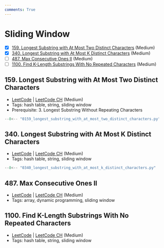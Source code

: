 ```yaml
---
comments: True
---
```


# Sliding Window

- [x] [159. Longest Substring with At Most Two Distinct Characters](https://leetcode.cn/problems/longest-substring-with-at-most-two-distinct-characters/) (Medium)
- [x] [340. Longest Substring with At Most K Distinct Characters](https://leetcode.cn/problems/longest-substring-with-at-most-k-distinct-characters/) (Medium)
- [ ] [487. Max Consecutive Ones II](https://leetcode.cn/problems/max-consecutive-ones-ii/) (Medium)
- [ ] [1100. Find K-Length Substrings With No Repeated Characters](https://leetcode.cn/problems/find-k-length-substrings-with-no-repeated-characters/) (Medium)

## 159. Longest Substring with At Most Two Distinct Characters

-   [LeetCode](https://leetcode.com/problems/longest-substring-with-at-most-two-distinct-characters/) | [LeetCode CH](https://leetcode.cn/problems/longest-substring-with-at-most-two-distinct-characters/) (Medium)
-   Tags: hash table, string, sliding window
-   Prerequisite: 3. Longest Substring Without Repeating Characters

```python title="159. Longest Substring with At Most Two Distinct Characters"
--8<-- "0159_longest_substring_with_at_most_two_distinct_characters.py"
```

## 340. Longest Substring with At Most K Distinct Characters

-   [LeetCode](https://leetcode.com/problems/longest-substring-with-at-most-k-distinct-characters/) | [LeetCode CH](https://leetcode.cn/problems/longest-substring-with-at-most-k-distinct-characters/) (Medium)
-   Tags: hash table, string, sliding window

```python title="340. Longest Substring with At Most K Distinct Characters"
--8<-- "0340_longest_substring_with_at_most_k_distinct_characters.py"
```

## 487. Max Consecutive Ones II

-   [LeetCode](https://leetcode.com/problems/max-consecutive-ones-ii/) | [LeetCode CH](https://leetcode.cn/problems/max-consecutive-ones-ii/) (Medium)
-   Tags: array, dynamic programming, sliding window


## 1100. Find K-Length Substrings With No Repeated Characters

-   [LeetCode](https://leetcode.com/problems/find-k-length-substrings-with-no-repeated-characters/) | [LeetCode CH](https://leetcode.cn/problems/find-k-length-substrings-with-no-repeated-characters/) (Medium)
-   Tags: hash table, string, sliding window
